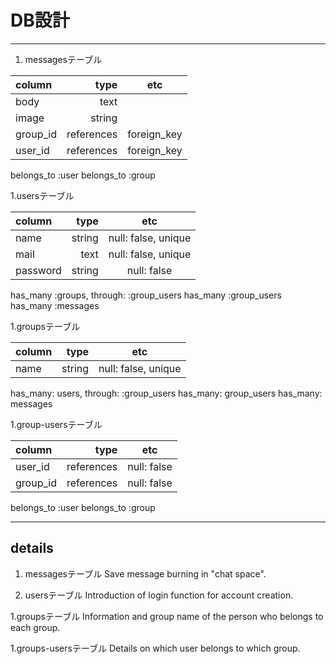 # DB設計


---
1. messagesテーブル

|column|type|etc|
|:--|--:|:--:|
|body|text||
|image|string||
|group_id|references|foreign_key|
|user_id|references|foreign_key|


belongs_to :user
belongs_to :group

1.usersテーブル

|column|type|etc|
|:--|--:|:--:|
|name|string|null: false, unique|
|mail|text|null: false, unique|
|password|string|null: false|



has_many :groups, through: :group_users
has_many :group_users
has_many :messages

1.groupsテーブル

|column|type|etc|
|:--|--:|:--:|
|name|string|null: false, unique|


has_many: users, through: :group_users
has_many: group_users
has_many: messages


1.group-usersテーブル

|column|type|etc|
|:--|--:|:--:|
|user_id|references|null: false|
|group_id|references|null: false|


belongs_to :user
belongs_to :group

---

## details

1. messagesテーブル
Save message burning in "chat space".

1. usersテーブル
Introduction of login function for account creation.

1.groupsテーブル
Information and group name of the person who belongs to each group.

1.groups-usersテーブル
Details on which user belongs to which group.
